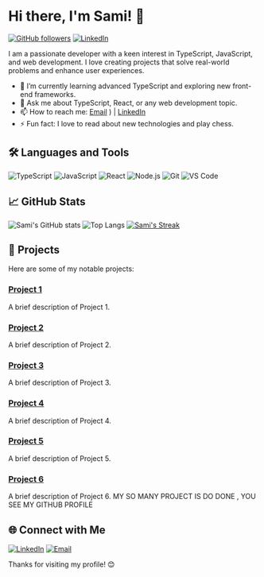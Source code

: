 # Hi there, I'm Sami! 👋

[![GitHub followers](https://img.shields.io/github/followers/muhammadsami987123?label=Follow&style=social)](https://github.com/muhammadsami987123)
[![LinkedIn](https://img.shields.io/badge/LinkedIn-blue?style=flat&logo=linkedin&logoColor=white)](https://www.linkedin.com/in/muhammad-sami-3aa6102b8/)

I am a passionate developer with a keen interest in TypeScript, JavaScript, and web development. I love creating projects that solve real-world problems and enhance user experiences.

- 🌱 I’m currently learning advanced TypeScript and exploring new front-end frameworks.
- 💬 Ask me about TypeScript, React, or any web development topic.
- 📫 How to reach me: [Email](mailto:m.samiwaseem1234@gmail.com?subject=Hello%20there)
) | [LinkedIn](https://www.linkedin.com/in/muhammad-sami-3aa6102b8/)
- ⚡ Fun fact: I love to read about new technologies and play chess.

## 🛠️ Languages and Tools

![TypeScript](https://img.shields.io/badge/-TypeScript-007ACC?style=flat&logo=typescript&logoColor=white)
![JavaScript](https://img.shields.io/badge/-JavaScript-F7DF1E?style=flat&logo=javascript&logoColor=black)
![React](https://img.shields.io/badge/-React-61DAFB?style=flat&logo=react&logoColor=black)
![Node.js](https://img.shields.io/badge/-Node.js-339933?style=flat&logo=node.js&logoColor=white)
![Git](https://img.shields.io/badge/-Git-F05032?style=flat&logo=git&logoColor=white)
![VS Code](https://img.shields.io/badge/-VS%20Code-007ACC?style=flat&logo=visual-studio-code&logoColor=white)

## 📈 GitHub Stats

![Sami's GitHub stats](https://github-readme-stats.vercel.app/api?username=muhammadsami987123&show_icons=true&theme=radical)
![Top Langs](https://github-readme-stats.vercel.app/api/top-langs/?username=muhammadsami987123&layout=compact&theme=radical)
[![Sami's Streak](https://github-readme-streak-stats.herokuapp.com?user=muhammadsami987123&theme=radical)](https://github.com/muhammadsami987123)

## 📂 Projects

Here are some of my notable projects:

### [Project 1](https://github.com/muhammadsami987123/adventure-game)
A brief description of Project 1. 

### [Project 2](https://github.com/muhammadsami987123/ATM-Machine)
A brief description of Project 2.

### [Project 3](https://github.com/muhammadsami987123/word_counter)
A brief description of Project 3.

### [Project 4](https://github.com/muhammadsami987123/number-guessing-game)
A brief description of Project 4.

### [Project 5](https://github.com/muhammadsami987123/Currency-Converter)
A brief description of Project 5.

### [Project 6](https://github.com/muhammadsami987123/Simple-calculator)
A brief description of Project 6.
MY SO MANY PROJECT IS DO DONE , YOU SEE MY GITHUB PROFILE

## 🌐 Connect with Me

[![LinkedIn](https://img.shields.io/badge/LinkedIn-blue?style=flat&logo=linkedin&logoColor=white)](https://www.linkedin.com/in/muhammad-sami-3aa6102b8/)
[![Email](https://img.shields.io/badge/Email-D14836?style=flat&logo=gmail&logoColor=white)](mailto:m.samiwaseem1234@gmail.com)

Thanks for visiting my profile! 😊
